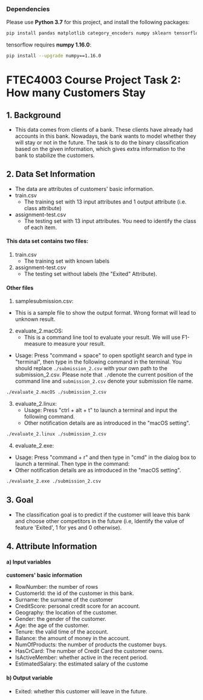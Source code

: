### Dependencies
Please use **Python 3.7** for this project, and install the following packages:
```bash
pip install pandas matplotlib category_encoders numpy sklearn tensorflow keras
```
tensorflow requires **numpy 1.16.0**:
```bash
pip install --upgrade numpy==1.16.0
```
# FTEC4003 Course Project Task 2: How many Customers Stay
## 1. Background
- This data comes from clients of a bank. These clients have already had accounts in this bank. Nowadays, the bank wants to model whether they will stay or not in the future. The task is to do the binary classification based on the given information, which gives extra information to the bank to stabilize the customers.
## 2. Data Set Information
- The data are attributes of customers' basic information. 
- train.csv
  - The training set with 13 input attributes and 1 output attribute (i.e. class attribute)
- assignment-test.csv
  - The testing set with 13 input attributes. You need to identify the class of each item. 
#### This data set contains two files:
1. train.csv
	- The training set with known labels
2. assignment-test.csv
	- The testing set without labels (the "Exited" Attribute).

#### Other files
1. samplesubmission.csv:
	
- This is a sample file to show the output format. Wrong format will lead to unknown result.
	
2. evaluate_2.macOS:
	- This is a command line tool to evaluate your result. We will use F1-measure to measure your result. 
	
  - Usage: Press "command + space" to open spotlight search and type in "terminal", then type in the following command in the terminal. You should replace
	```./submission_2.csv``` with your own path to the submission_2.csv.  Please note that ```./```denote the current position of the command line and ```submission_2.csv``` denote your submission file name.
```bash
./evaluate_2.macOS ./submission_2.csv
```

3. evaluate_2.linux:
	- Usage: Press "ctrl + alt + t" to launch a terminal and input the following command.
	- Other  notification details are as introduced in the "macOS setting".
```bash
./evaluate_2.linux ./submission_2.csv
```

4. evaluate_2.exe:
  - Usage: Press "command + r" and then type in "cmd" in the dialog box to launch a terminal. Then type in the command:
  - Other notification details are as introduced in the "macOS setting".
```bash
./evaluate_2.exe ./submission_2.csv
```

## 3. Goal

- The classification goal is to predict if the customer will leave this bank and choose other competitors in the future (i.e, Identify the value of feature 'Exited', 1 for yes and 0 otherwise).

## 4. Attribute Information
#### a) Input variables

**customers' basic information**

- RowNumber: the number of rows
- CustomerId: the id of the customer in this bank.
- Surname: the surname of the customer
- CreditScore: personal credit score for an account.
- Geography: the location of the customer.
- Gender: the gender of the customer.
- Age: the age of the customer.
- Tenure: the valid time of the account.
- Balance: the amount of money in the account.
- NumOfProducts: the number of products the customer buys.
- HasCrCard: The number of Credit Card the customer owns.
- IsActiveMember: whether active in the recent period.
- EstimatedSalary: the estimated salary of the custome

#### b) Output variable

- Exited: whether this customer will leave in the future.

